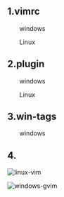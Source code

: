 ## 1.vimrc
    
&nbsp; &nbsp; &nbsp; &nbsp;windows

&nbsp; &nbsp; &nbsp; &nbsp;Linux

## 2.plugin

&nbsp; &nbsp; &nbsp; &nbsp;windows

&nbsp; &nbsp; &nbsp; &nbsp;Linux

## 3.win-tags

&nbsp; &nbsp; &nbsp; &nbsp;windows


## 4.

![linux-vim](http://www.yueguangshaigu.com/images/20161106vim.png)

![windows-gvim](http://www.yueguangshaigu.com/images/20161106gvim.png)






